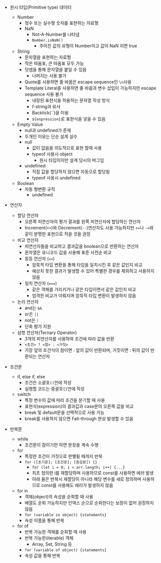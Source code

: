 - 원시 타입(Primitive type) 데이터
    - Number
        - 정수 또는 실수형 숫자를 표현하는 자료형
        - NaN
            - Not-A-Number를 나타냄
            - `Number.isNaN()`
                - 주어진 값의 유형이 Number이고 값이 NaN 이면 true
    - String
        - 문자열을 표현하는 자료형
        - 작은 따옴표, 큰 따옴표 모두 가능
        - 덧셈을 통해 문자열을 붙일 수 있음
            - 나머지는 사용 불가
        - Quote를 사용하면 줄 바꿈은 escape sequence인 `\n`사용
        - Template Literal을 사용하면 줄 바꿈과 변수 삽입이 가능하지만 escape sequence 사용 불가
            - 내장된 표현식을 허용하는 문자열 작성 방식
            - f-string과 유사
            - Backtick(``)을 이용
            - `${expression}`로 표현식을 넣을 수 있음
    - Empty Value
        - null과 undefined가 존재
        - 두개인 이유는 단순 설계 실수
        - null
            - 값이 없음을 의도적으로 표현 할때 사용
            - typeof 사용시 object
                - 원시 타입이지만 설계 당시의 버그임
        - undefined
            - 직접 값을 할당하지 않으면 자동으로 할당됨
            - typeof 사옹시 undefined
    - Boolean
        - 자동 형변환 규칙
            - undefined

- 연산자
    - 할당 연산자
        - 오른쪽 피연산자의 평가 결과를 왼쪽 피연산자에 할당하는 연산자
        - Increment(`++`)와 Decrement(`--`)연산자도 사용 가능하지만 `+=`나 `-=`와 같이 분명한 표현으로 적을 것을 권장
    - 비교 연산자
        - 피연산자들을 비교하고 결과값을 boolean으로 반환하는 연산자
        - 문자열은 유니코드 값을 사용해 표준 사전순 비교
        - 동등 연산자 (`==`)
            - 암묵적 타입 변환을 통해 타입을 일치시킨 후 같은 값인지 비교
            - 예상치 못한 결과가 발생할 수 있어 특별한 경우를 제외하고 사용하지 않음
        - 일치 연산자 (`===`)
            - 같은 객체를 가리키거나 같은 타입이면서 같은 값인지 비교
            - 엄격한 비교가 이뤄지며 암묵적 타입 변환이 발생하지 않음
    - 논리 연산자
        - and는 `&&`
        - or은 `||`
        - not은 `!`
        - 단축 평가 지원
    - 삼항 연산자(Ternary Operator)
        - 3개의 피연산자를 사용하여 조건에 따라 값을 반환
        - `<조건> ? <참> : <거짓>`
        - 가장 앞의 조건식이 참이면 : 앞의 값이 반환되며, 거짓이면 : 뒤의 값이 반환되는 연산자

- 조건문
    - if, else if, else
        - 조건은 소괄호`()`안에 작성
        - 실행할 코드는 중괄호`{}`안에 작성
    - switch
        - 특정 변수의 값에 따라 조건을 분기할 때 사용
        - 표현식(expression)의 결과값과 case문의 오른쪽 값을 비교
        - break 및 default문을 선택적으로 사용 가능
        - break를 사용하지 않으면 Fall-through 현상 발생할 수 있음

- 반복문
    - while
        - 조건문이 참이기만 하면 문장을 계속 수행
    - for
        - 특정한 조건이 거짓으로 판별될 때까지 반복
        - `for ([초기문]; [조건문]; [증감문]) {}`
            - `for (let i = 0; i < arr.length; i++) {...}`
            - 최초 정의한 i를 재할당하며 사용하므로 const를 사용하면 에러 발생
            - 아래 둘은 반복시 재할당이 아니라 해당 변수를 새로 정의하며 사용하므로 const를 사용해도 에러가 발생하지 않음
    - for in
        - 객체(object)의 속성을 순회할 때 사용
        - 배열도 순회 가능하지만 인덱스 순으로 순회한다는 보장이 없어 권장하지 않음
        - `for (variable in object) {statements}`
        - 속성 이름을 통해 반복
    - for of
        - 반복 가능한 객체를 순회할 때 사용
        - 반복 가능한(iterable) 객체
            - Array, Set, String 등
        - `for (variable of object) {statements}`
        - 속성 값을 통해 반복